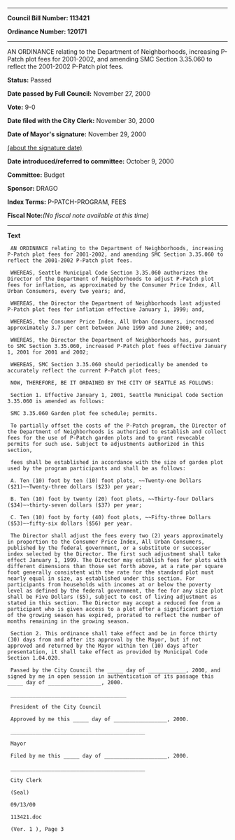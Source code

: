 

********

**Council Bill Number: 113421**
   
**Ordinance Number: 120171**
********

 AN ORDINANCE relating to the Department of Neighborhoods, increasing P-Patch plot fees for 2001-2002, and amending SMC Section 3.35.060 to reflect the 2001-2002 P-Patch plot fees.

**Status:** Passed
   
**Date passed by Full Council:** November 27, 2000
   
**Vote:** 9-0
   
**Date filed with the City Clerk:** November 30, 2000
   
**Date of Mayor's signature:** November 29, 2000
   
[(about the signature date)](/~public/approvaldate.htm)
   
   
   
**Date introduced/referred to committee:** October 9, 2000
   
**Committee:** Budget
   
**Sponsor:** DRAGO
   
   
**Index Terms:** P-PATCH-PROGRAM, FEES

**Fiscal Note:**_(No fiscal note available at this time)_

********

**Text**
   
```
 AN ORDINANCE relating to the Department of Neighborhoods, increasing P-Patch plot fees for 2001-2002, and amending SMC Section 3.35.060 to reflect the 2001-2002 P-Patch plot fees.

 WHEREAS, Seattle Municipal Code Section 3.35.060 authorizes the Director of the Department of Neighborhoods to adjust P-Patch plot fees for inflation, as approximated by the Consumer Price Index, All Urban Consumers, every two years; and,

 WHEREAS, the Director the Department of Neighborhoods last adjusted P-Patch plot fees for inflation effective January 1, 1999; and,

 WHEREAS, the Consumer Price Index, All Urban Consumers, increased approximately 3.7 per cent between June 1999 and June 2000; and,

 WHEREAS, the Director the Department of Neighborhoods has, pursuant to SMC Section 3.35.060, increased P-Patch plot fees effective January 1, 2001 for 2001 and 2002;

 WHEREAS, SMC Section 3.35.060 should periodically be amended to accurately reflect the current P-Patch plot fees;

 NOW, THEREFORE, BE IT ORDAINED BY THE CITY OF SEATTLE AS FOLLOWS:

 Section 1. Effective January 1, 2001, Seattle Municipal Code Section 3.35.060 is amended as follows:

 SMC 3.35.060 Garden plot fee schedule; permits.

 To partially offset the costs of the P-Patch program, the Director of the Department of Neighborhoods is authorized to establish and collect fees for the use of P-Patch garden plots and to grant revocable permits for such use. Subject to adjustments authorized in this section,

 fees shall be established in accordance with the size of garden plot used by the program participants and shall be as follows:

 A. Ten (10) foot by ten (10) foot plots, ~~Twenty-one Dollars ($21)~~Twenty-three dollars ($23) per year;

 B. Ten (10) foot by twenty (20) foot plots, ~~Thirty-four Dollars ($34)~~thirty-seven dollars ($37) per year;

 C. Ten (10) foot by forty (40) foot plots, ~~Fifty-three Dollars ($53)~~fifty-six dollars ($56) per year.

 The Director shall adjust the fees every two (2) years approximately in proportion to the Consumer Price Index, All Urban Consumers, published by the federal government, or a substitute or successor index selected by the Director. The first such adjustment shall take effect January 1, 1999. The Director may establish fees for plots with different dimensions than those set forth above, at a rate per square foot generally consistent with the rate for the standard plot must nearly equal in size, as established under this section. For participants from households with incomes at or below the poverty level as defined by the federal government, the fee for any size plot shall be Five Dollars ($5), subject to cost of living adjustment as stated in this section. The Director may accept a reduced fee from a participant who is given access to a plot after a significant portion of the growing season has expired, prorated to reflect the number of months remaining in the growing season.

 Section 2. This ordinance shall take effect and be in force thirty (30) days from and after its approval by the Mayor, but if not approved and returned by the Mayor within ten (10) days after presentation, it shall take effect as provided by Municipal Code Section 1.04.020.

 Passed by the City Council the _____ day of ____________, 2000, and signed by me in open session in authentication of its passage this _____ day of _________________, 2000.

 _____________________________________

 President of the City Council

 Approved by me this _____ day of _________________, 2000.

 ___________________________________________

 Mayor

 Filed by me this _____ day of ____________________, 2000.

 ___________________________________________

 City Clerk

 (Seal)

 09/13/00

 113421.doc

 (Ver. 1 ), Page 3

```
